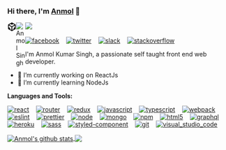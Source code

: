 ### Hi there, I'm [Anmol](https://www.linkedin.com/in/anmolsukki/) 👋

<!-- CodeSandbox -->
<a href="https://codesandbox.io/u/anmolsukki">
  <img align="left" alt="Anmol Singh | CodeSandbox" width="20px" src="https://raw.githubusercontent.com/anuraghazra/anuraghazra/master/assets/codesandbox.svg" />
</a>

<!-- Discord -->
<a href="https://discord.gg/zMkSphwHjE">
  <img align="left" alt="Anmol Singh" width="21px" src="https://raw.githubusercontent.com/anuraghazra/anuraghazra/master/assets/discord-round.svg" />
</a>

<a href="https://www.instagram.com/anmolsukki/">
  <img src="https://img.shields.io/badge/instagram-%23E4405F.svg?&style=for-the-badge&logo=instagram&logoColor=white" height=20>
</a>

[![facebook](https://aleen42.github.io/badges/src/facebook.svg)](https://www.facebook.com/Anmolsukki/)&nbsp;&nbsp;&nbsp;
[![twitter](https://aleen42.github.io/badges/src/twitter.svg)](https://twitter.com/anmolsukki)&nbsp;&nbsp;&nbsp;
[![slack](https://aleen42.github.io/badges/src/slack.svg)](https://join.slack.com/t/anmolsukki/shared_invite/zt-k7cfber5-JVl_kGaNdNqvwsMADPiUWg)&nbsp;&nbsp;&nbsp;
[![stackoverflow](https://aleen42.github.io/badges/src/stackoverflow.svg)](https://stackoverflow.com/users/10825957/anmol-kumar-singh)

I'm Anmol Kumar Singh, a passionate self taught front end web developer.
- 🔭 I’m currently working on ReactJs
- 🌱 I’m currently learning NodeJs

**Languages and Tools:** 

[![react](https://aleen42.github.io/badges/src/react.svg)](https://reactjs.org/)&nbsp;&nbsp;&nbsp;
[![router](https://aleen42.github.io/badges/src/router.svg)](https://reacttraining.com/react-router/)&nbsp;&nbsp;&nbsp;
[![redux](https://aleen42.github.io/badges/src/redux.svg)](https://redux.js.org/)&nbsp;&nbsp;&nbsp;
[![javascript](https://aleen42.github.io/badges/src/javascript.svg)](https://developer.mozilla.org/bm/docs/Web/JavaScript)&nbsp;&nbsp;&nbsp;
[![typescript](https://aleen42.github.io/badges/src/typescript.svg)](https://www.typescriptlang.org/)&nbsp;&nbsp;&nbsp;
[![webpack](https://aleen42.github.io/badges/src/webpack.svg)](https://webpack.js.org/)&nbsp;&nbsp;&nbsp;
[![eslint](https://aleen42.github.io/badges/src/eslint.svg)](https://eslint.org/)&nbsp;&nbsp;&nbsp;
[![prettier](https://img.shields.io/badge/-Prettier-F7B93E?style=flat-square&logo=prettier&logoColor=white)](https://prettier.io/)&nbsp;&nbsp;&nbsp;
[![node](https://aleen42.github.io/badges/src/node.svg)](https://nodejs.org/en/)&nbsp;&nbsp;&nbsp;
[![mongo](https://img.shields.io/badge/-MongoDB-13aa52?style=flat-square&logo=mongodb&logoColor=white)](https://www.mongodb.com/)&nbsp;&nbsp;&nbsp;
[![npm](https://img.shields.io/badge/-NPM-CB3837?style=flat-square&logo=npm&logoColor=white)](https://www.npmjs.com/)&nbsp;&nbsp;&nbsp;
[![html5](https://img.shields.io/badge/-HTML5-E34F26?style=flat-square&logo=html5&logoColor=white)](https://developer.mozilla.org/en-US/docs/Web/Guide/HTML/HTML5)&nbsp;&nbsp;&nbsp;
[![graphql](https://img.shields.io/badge/-GraphQL-E10098?style=flat-square&logo=graphql&logoColor=white)](https://graphql.org/)&nbsp;&nbsp;&nbsp;
[![heroku](https://img.shields.io/badge/-Heroku-430098?style=flat-square&logo=heroku&logoColor=white)](https://www.heroku.com/)&nbsp;&nbsp;&nbsp;
[![sass](https://img.shields.io/badge/-Sass-CC6699?style=flat-square&logo=sass&logoColor=white)](https://sass-lang.com/)&nbsp;&nbsp;&nbsp;
[![styled-component](https://img.shields.io/badge/-Styled_Components-db7092?style=flat-square&logo=styled-components&logoColor=white)](https://styled-components.com/)&nbsp;&nbsp;&nbsp;
[![git](https://img.shields.io/badge/-Git-F05032?style=flat-square&logo=git&logoColor=white)](https://git-scm.com/)&nbsp;&nbsp;&nbsp;
[![visual_studio_code](https://aleen42.github.io/badges/src/visual_studio_code.svg)](https://code.visualstudio.com/)

<!-- Github Stats -->
<a href="https://github.com/anmolsukki?tab=repositories">
  <img align="center" src="https://github-readme-stats.vercel.app/api?username=anmolsukki&show_icons=true&include_all_commits=true&theme=material-palenight" alt="Anmol's github stats" />
</a>

<!-- Github Stats -->
<a href="https://github.com/anmolsukki?tab=repositories">
  <img align="center" src="https://github-readme-stats.vercel.app/api/top-langs/?username=anmolsukki&layout=compact&theme=material-palenight" />
</a>

<!--
Comments goes here
- 💬 Ask me about ...
- 📫 How to reach me: ...
- 👯 I’m looking to collaborate on ...
- 🤔 I’m looking for help with ...
- 😄 Pronouns: ...
- ⚡ Fun fact: ...
-->

<!-- Top Repository
<a href="https://github.com/anmolsukki/anmolsukki">
  <img align="center" src="https://github-readme-stats.vercel.app/api/pin/?username=anmolsukki&repo=anmolsukki&theme=material-palenight" />
</a> 
-->
